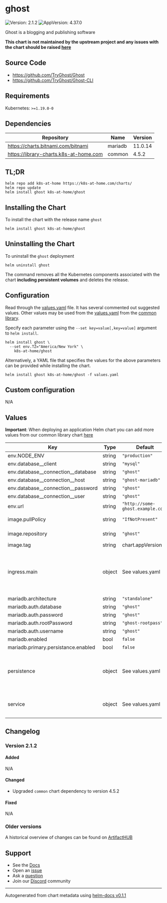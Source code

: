 # ghost

![Version: 2.1.2](https://img.shields.io/badge/Version-2.1.2-informational?style=flat-square) ![AppVersion: 4.37.0](https://img.shields.io/badge/AppVersion-4.37.0-informational?style=flat-square)

Ghost is a blogging and publishing software

**This chart is not maintained by the upstream project and any issues with the chart should be raised [here](https://github.com/Aste88/helm-charts/issues/new/choose)**

## Source Code

* <https://github.com/TryGhost/Ghost>
* <https://github.com/TryGhost/Ghost-CLI>

## Requirements

Kubernetes: `>=1.19.0-0`

## Dependencies

| Repository | Name | Version |
|------------|------|---------|
| https://charts.bitnami.com/bitnami | mariadb | 11.0.14 |
| https://library-charts.k8s-at-home.com | common | 4.5.2 |

## TL;DR

```console
helm repo add k8s-at-home https://k8s-at-home.com/charts/
helm repo update
helm install ghost k8s-at-home/ghost
```

## Installing the Chart

To install the chart with the release name `ghost`

```console
helm install ghost k8s-at-home/ghost
```

## Uninstalling the Chart

To uninstall the `ghost` deployment

```console
helm uninstall ghost
```

The command removes all the Kubernetes components associated with the chart **including persistent volumes** and deletes the release.

## Configuration

Read through the [values.yaml](./values.yaml) file. It has several commented out suggested values.
Other values may be used from the [values.yaml](https://github.com/k8s-at-home/library-charts/tree/main/charts/stable/common/values.yaml) from the [common library](https://github.com/k8s-at-home/library-charts/tree/main/charts/stable/common).

Specify each parameter using the `--set key=value[,key=value]` argument to `helm install`.

```console
helm install ghost \
  --set env.TZ="America/New York" \
    k8s-at-home/ghost
```

Alternatively, a YAML file that specifies the values for the above parameters can be provided while installing the chart.

```console
helm install ghost k8s-at-home/ghost -f values.yaml
```

## Custom configuration

N/A

## Values

**Important**: When deploying an application Helm chart you can add more values from our common library chart [here](https://github.com/k8s-at-home/library-charts/tree/main/charts/stable/common)

| Key | Type | Default | Description |
|-----|------|---------|-------------|
| env.NODE_ENV | string | `"production"` |  |
| env.database__client | string | `"mysql"` |  |
| env.database__connection__database | string | `"ghost"` |  |
| env.database__connection__host | string | `"ghost-mariadb"` |  |
| env.database__connection__password | string | `"ghost"` |  |
| env.database__connection__user | string | `"ghost"` |  |
| env.url | string | `"http://some-ghost.example.com"` |  |
| image.pullPolicy | string | `"IfNotPresent"` | image pull policy |
| image.repository | string | `"ghost"` | image repository |
| image.tag | string | chart.appVersion | image tag |
| ingress.main | object | See values.yaml | Enable and configure ingress settings for the chart under this key. |
| mariadb.architecture | string | `"standalone"` |  |
| mariadb.auth.database | string | `"ghost"` |  |
| mariadb.auth.password | string | `"ghost"` |  |
| mariadb.auth.rootPassword | string | `"ghost-rootpass"` |  |
| mariadb.auth.username | string | `"ghost"` |  |
| mariadb.enabled | bool | `false` |  |
| mariadb.primary.persistance.enabled | bool | `false` |  |
| persistence | object | See values.yaml | Configure persistence settings for the chart under this key. |
| service | object | See values.yaml | Configures service settings for the chart. |

## Changelog

### Version 2.1.2

#### Added

N/A

#### Changed

* Upgraded `common` chart dependency to version 4.5.2

#### Fixed

N/A

### Older versions

A historical overview of changes can be found on [ArtifactHUB](https://artifacthub.io/packages/helm/k8s-at-home/ghost?modal=changelog)

## Support

- See the [Docs](https://docs.k8s-at-home.com/our-helm-charts/getting-started/)
- Open an [issue](https://github.com/Aste88/helm-charts/issues/new/choose)
- Ask a [question](https://github.com/k8s-at-home/organization/discussions)
- Join our [Discord](https://discord.gg/sTMX7Vh) community

----------------------------------------------
Autogenerated from chart metadata using [helm-docs v0.1.1](https://github.com/k8s-at-home/helm-docs/releases/v0.1.1)
